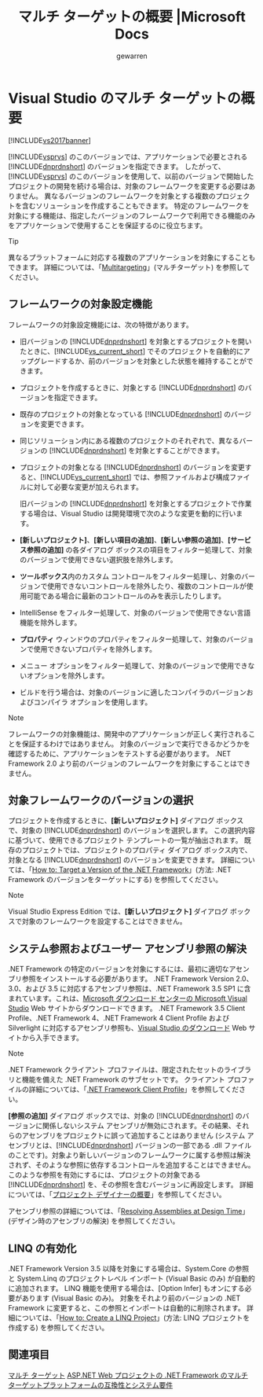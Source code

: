 ﻿---
title: マルチ ターゲットの概要 |Microsoft Docs
ms.date: 11/15/2016
ms.prod: visual-studio-dev14
ms.technology: vs-ide-general
ms.topic: conceptual
helpviewer_keywords:
- targeting .NET Framework version [Visual Studio]
- versions [Visual Studio], targeting .NET Framework version
- multi-targeting [Visual Studio]
- multitargeting [Visual Studio]
ms.assetid: b1702c33-0672-4ebc-b779-2b324d6ea880
caps.latest.revision: 39
author: gewarren
ms.author: gewarren
manager: jillfra
ms.openlocfilehash: fee905da1fbb973a9cb1a6c954b7d450511b4be1
ms.sourcegitcommit: a83c60bb00bf95e6bea037f0e1b9696c64deda3c
ms.translationtype: MTE95
ms.contentlocale: ja-JP
ms.lasthandoff: 02/19/2019
ms.locfileid: "54768881"
---
# <a name="visual-studio-multi-targeting-overview"></a>Visual Studio のマルチ ターゲットの概要
[!INCLUDE[vs2017banner](../includes/vs2017banner.md)]

[!INCLUDE[vsprvs](../includes/vsprvs-md.md)] のこのバージョンでは、アプリケーションで必要とされる [!INCLUDE[dnprdnshort](../includes/dnprdnshort-md.md)] のバージョンを指定できます。 したがって、[!INCLUDE[vsprvs](../includes/vsprvs-md.md)] のこのバージョンを使用して、以前のバージョンで開始したプロジェクトの開発を続ける場合は、対象のフレームワークを変更する必要はありません。 異なるバージョンのフレームワークを対象とする複数のプロジェクトを含むソリューションを作成することもできます。 特定のフレームワークを対象にする機能は、指定したバージョンのフレームワークで利用できる機能のみをアプリケーションで使用することを保証するのに役立ちます。

> [!TIP]
>  異なるプラットフォームに対応する複数のアプリケーションを対象にすることもできます。 詳細については、「[Multitargeting](../msbuild/msbuild-multitargeting-overview.md)」(マルチターゲット) を参照してください。

## <a name="framework-targeting-features"></a>フレームワークの対象設定機能
 フレームワークの対象設定機能には、次の特徴があります。

- 旧バージョンの [!INCLUDE[dnprdnshort](../includes/dnprdnshort-md.md)] を対象とするプロジェクトを開いたときに、[!INCLUDE[vs_current_short](../includes/vs-current-short-md.md)] でそのプロジェクトを自動的にアップグレードするか、前のバージョンを対象とした状態を維持することができます。

- プロジェクトを作成するときに、対象とする [!INCLUDE[dnprdnshort](../includes/dnprdnshort-md.md)] のバージョンを指定できます。

- 既存のプロジェクトの対象となっている [!INCLUDE[dnprdnshort](../includes/dnprdnshort-md.md)] のバージョンを変更できます。

- 同じソリューション内にある複数のプロジェクトのそれぞれで、異なるバージョンの [!INCLUDE[dnprdnshort](../includes/dnprdnshort-md.md)] を対象とすることができます。

- プロジェクトの対象となる [!INCLUDE[dnprdnshort](../includes/dnprdnshort-md.md)] のバージョンを変更すると、[!INCLUDE[vs_current_short](../includes/vs-current-short-md.md)] では、参照ファイルおよび構成ファイルに対して必要な変更が加えられます。

  旧バージョンの [!INCLUDE[dnprdnshort](../includes/dnprdnshort-md.md)] を対象とするプロジェクトで作業する場合は、Visual Studio は開発環境で次のような変更を動的に行います。

- **[新しいプロジェクト]**、**[新しい項目の追加]**、**[新しい参照の追加]**、**[サービス参照の追加]** の各ダイアログ ボックスの項目をフィルター処理して、対象のバージョンで使用できない選択肢を除外します。

- **ツールボックス**内のカスタム コントロールをフィルター処理し、対象のバージョンで使用できないコントロールを除外したり、複数のコントロールが使用可能である場合に最新のコントロールのみを表示したりします。

- IntelliSense をフィルター処理して、対象のバージョンで使用できない言語機能を除外します。

- **プロパティ** ウィンドウのプロパティをフィルター処理して、対象のバージョンで使用できないプロパティを除外します。

- メニュー オプションをフィルター処理して、対象のバージョンで使用できないオプションを除外します。

- ビルドを行う場合は、対象のバージョンに適したコンパイラのバージョンおよびコンパイラ オプションを使用します。

> [!NOTE]
>  フレームワークの対象機能は、開発中のアプリケーションが正しく実行されることを保証するわけではありません。 対象のバージョンで実行できるかどうかを確認するために、アプリケーションをテストする必要があります。 .NET Framework 2.0 より前のバージョンのフレームワークを対象にすることはできません。

## <a name="selecting-a-target-framework-version"></a>対象フレームワークのバージョンの選択
 プロジェクトを作成するときに、**[新しいプロジェクト]** ダイアログ ボックスで、対象の [!INCLUDE[dnprdnshort](../includes/dnprdnshort-md.md)] のバージョンを選択します。 この選択内容に基づいて、使用できるプロジェクト テンプレートの一覧が抽出されます。 既存のプロジェクトでは、プロジェクトのプロパティ ダイアログ ボックス内で、対象となる [!INCLUDE[dnprdnshort](../includes/dnprdnshort-md.md)] のバージョンを変更できます。 詳細については、「[How to: Target a Version of the .NET Framework](../ide/how-to-target-a-version-of-the-dotnet-framework.md)」(方法: .NET Framework のバージョンをターゲットにする) を参照してください。

> [!NOTE]
>  Visual Studio Express Edition では、**[新しいプロジェクト]** ダイアログ ボックスで対象のフレームワークを設定することはできません。

## <a name="resolving-system-and-user-assembly-references"></a>システム参照およびユーザー アセンブリ参照の解決
 .NET Framework の特定のバージョンを対象にするには、最初に適切なアセンブリ参照をインストールする必要があります。 .NET Framework Version 2.0、3.0、および 3.5 に対応するアセンブリ参照は、.NET Framework 3.5 SP1 に含まれています。これは、[Microsoft ダウンロード センターの Microsoft Visual Studio](http://go.microsoft.com/fwlink/?LinkId=227602) Web サイトからダウンロードできます。 .NET Framework 3.5 Client Profile、.NET Framework 4、.NET Framework 4 Client Profile および Silverlight に対応するアセンブリ参照も、[Visual Studio のダウンロード](http://go.microsoft.com/fwlink/?LinkId=179687) Web サイトから入手できます。

> [!NOTE]
>  .NET Framework クライアント プロファイルは、限定されたセットのライブラリと機能を備えた .NET Framework のサブセットです。 クライアント プロファイルの詳細については、「[.NET Framework Client Profile](http://msdn.microsoft.com/library/f0219919-1f02-4588-8704-327a62fd91f1)」を参照してください。

 **[参照の追加]** ダイアログ ボックスでは、対象の [!INCLUDE[dnprdnshort](../includes/dnprdnshort-md.md)] のバージョンに関係しないシステム アセンブリが無効にされます。その結果、それらのアセンブリをプロジェクトに誤って追加することはありません  (システム アセンブリとは、[!INCLUDE[dnprdnshort](../includes/dnprdnshort-md.md)] バージョンの一部である .dll ファイルのことです)。対象より新しいバージョンのフレームワークに属する参照は解決されず、そのような参照に依存するコントロールを追加することはできません。 このような参照を有効にするには、プロジェクトの対象である [!INCLUDE[dnprdnshort](../includes/dnprdnshort-md.md)] を、その参照を含むバージョンに再設定します。  詳細については、「[プロジェクト デザイナーの概要](http://msdn.microsoft.com/898dd854-c98d-430c-ba1b-a913ce3c73d7)」を参照してください。

 アセンブリ参照の詳細については、「[Resolving Assemblies at Design Time](../msbuild/resolving-assemblies-at-design-time.md)」(デザイン時のアセンブリの解決) を参照してください。

## <a name="enabling-linq"></a>LINQ の有効化
 .NET Framework Version 3.5 以降を対象にする場合は、System.Core の参照と System.Linq のプロジェクトレベル インポート (Visual Basic のみ) が自動的に追加されます。 LINQ 機能を使用する場合は、[Option Infer] もオンにする必要があります (Visual Basic のみ)。 対象をそれより前のバージョンの .NET Framework に変更すると、この参照とインポートは自動的に削除されます。 詳細については、「[How to: Create a LINQ Project](http://msdn.microsoft.com/library/a929e653-09a3-44be-881f-68ca33f192b2)」(方法: LINQ プロジェクトを作成する) を参照してください。

## <a name="see-also"></a>関連項目
 [マルチ ターゲット](../msbuild/msbuild-multitargeting-overview.md) [ASP.NET Web プロジェクトの .NET Framework のマルチ ターゲット](http://msdn.microsoft.com/library/8b8145a9-62f6-4fc4-8a83-47b0487cbe76)[プラットフォームの互換性とシステム要件](http://www.microsoft.com/visualstudio/eng/products/compatibility)
